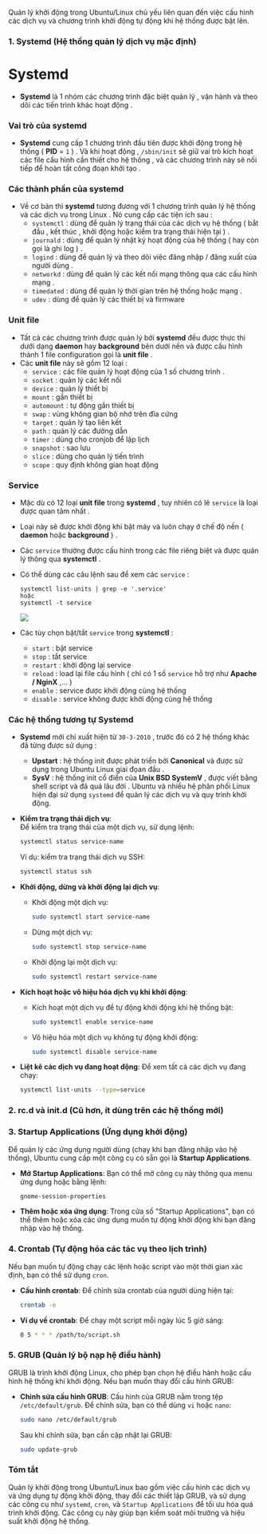Quản lý khởi động trong Ubuntu/Linux chủ yếu liên quan đến việc cấu hình các dịch vụ và chương trình khởi động tự động khi hệ thống được bật lên.

### 1. **Systemd (Hệ thống quản lý dịch vụ mặc định)**  
# Systemd
- **Systemd** là 1 nhóm các chương trình đặc biệt quản lý , vận hành và theo dõi các tiến trình khác hoạt động .
### **Vai trò của systemd**
- **Systemd** cung cấp 1 chương trình đầu tiên được khởi động trong hệ thống ( **PID** = `1` ) . Và khi hoạt động , `/sbin/init` sẽ giữ vai trò kích hoạt các file cấu hình cần thiết cho hệ thống , và các chương trình này sẽ nối tiếp để hoàn tất công đoạn khởi tạo .
### **Các thành phần của systemd**
- Về cơ bản thì **systemd** tương đương với 1 chương trình quản lý hệ thống và các dịch vụ trong Linux . Nó cung cấp các tiện ích sau :
    - `systemctl` : dùng để quản lý trạng thái của các dịch vụ hệ thống ( bắt đầu , kết thúc , khởi động hoặc kiểm tra trạng thái hiện tại ) .
    - `journald` : dùng để quản lý nhật ký hoạt động của hệ thống ( hay còn gọi là ghi log ) .
    - `logind` : dùng để quản lý và theo dõi việc đăng nhập / đăng xuất của người dùng .
    - `networkd` : dùng để quản lý các kết nối mạng thông qua các cấu hình mạng .
    - `timedated` : dùng để quản lý thời gian trên hệ thống hoặc mạng .
    - `udev` : dùng để quản lý các thiết bị và firmware
### **Unit file**
- Tất cả các chương trình được quản lý bởi **systemd** đều được thực thi dưới dạng **daemon** hay **background** bên dưới nền và được cấu hình thành 1 file configuration gọi là **unit file** .
- Các **unit file** này sẽ gồm 12 loại :
    - `service` : các file quản lý hoạt động của 1 số chương trình .
    - `socket` : quản lý các kết nối
    - `device` : quản lý thiết bị
    - `mount` : gắn thiết bị
    - `automount` : tự động gắn thiết bị
    - `swap` : vùng không gian bộ nhớ trên đĩa cứng
    - `target` : quản lý tạo liên kết
    - `path` : quản lý các đường dẫn
    - `timer` : dùng cho cronjob để lập lịch
    - `snapshot` : sao lưu
    - `slice` : dùng cho quản lý tiến trình
    - `scope` : quy định không gian hoạt động
### **Service**
- Mặc dù có 12 loại **unit file** trong **systemd** , tuy nhiên có lẽ `service` là loại được quan tâm nhất .
- Loại này sẽ được khởi động khi bật máy và luôn chạy ở chế độ nền ( **daemon** hoặc **background** ) .
- Các `service` thường được cấu hình trong các file riêng biệt và được quản lý thông qua **systemctl** .
- Có thể dùng các câu lệnh sau để xem các `service` :
    ```
    systemctl list-units | grep -e '.service'
    hoặc
    systemctl -t service
    ```

    <img src=https://i.imgur.com/khfmXxw.png>
    
- Các tùy chọn bật/tắt `service` trong **systemctl** :
    - `start` : bật service
    - `stop` : tắt service
    - `restart` : khởi động lại service
    - `reload` : load lại file cấu hình ( chỉ có 1 số `service` hỗ trợ như **Apache / NginX** ,... )
    - `enable` : service được khởi động cùng hệ thống
    - `disable` : service không được khởi động cùng hệ thống
### **Các hệ thống tương tự Systemd**
- **Systemd** mới chỉ xuất hiện từ `30-3-2010` , trước đó có 2 hệ thống khác đã từng được sử dụng :
    - **Upstart** : hệ thống init được phát triển bởi **Canonical** và được sử dụng trong Ubuntu Linux giai đọan đầu .
    - **SysV** : hệ thống init cổ điển của **Unix BSD SystemV** , được viết bằng shell script và đã quá lâu đời .
Ubuntu và nhiều hệ phân phối Linux hiện đại sử dụng `systemd` để quản lý các dịch vụ và quy trình khởi động.

- **Kiểm tra trạng thái dịch vụ**:  
  Để kiểm tra trạng thái của một dịch vụ, sử dụng lệnh:
  ```bash
  systemctl status service-name
  ```
  Ví dụ: kiểm tra trạng thái dịch vụ SSH:
  ```bash
  systemctl status ssh
  ```

- **Khởi động, dừng và khởi động lại dịch vụ**:
  - Khởi động một dịch vụ:  
    ```bash
    sudo systemctl start service-name
    ```
  - Dừng một dịch vụ:  
    ```bash
    sudo systemctl stop service-name
    ```
  - Khởi động lại một dịch vụ:  
    ```bash
    sudo systemctl restart service-name
    ```

- **Kích hoạt hoặc vô hiệu hóa dịch vụ khi khởi động**:
  - Kích hoạt một dịch vụ để tự động khởi động khi hệ thống bật:  
    ```bash
    sudo systemctl enable service-name
    ```
  - Vô hiệu hóa một dịch vụ không tự động khởi động:  
    ```bash
    sudo systemctl disable service-name
    ```

- **Liệt kê các dịch vụ đang hoạt động**:
  Để xem tất cả các dịch vụ đang chạy:
  ```bash
  systemctl list-units --type=service
  ```

### 2. **rc.d và init.d (Cũ hơn, ít dùng trên các hệ thống mới)**  
### 3. **Startup Applications (Ứng dụng khởi động)**  
Để quản lý các ứng dụng người dùng (chạy khi bạn đăng nhập vào hệ thống), Ubuntu cung cấp một công cụ có sẵn gọi là **Startup Applications**.

- **Mở Startup Applications**:
  Bạn có thể mở công cụ này thông qua menu ứng dụng hoặc bằng lệnh:
  ```bash
  gnome-session-properties
  ```

- **Thêm hoặc xóa ứng dụng**:
  Trong cửa sổ "Startup Applications", bạn có thể thêm hoặc xóa các ứng dụng muốn tự động khởi động khi bạn đăng nhập vào hệ thống.

### 4. **Crontab (Tự động hóa các tác vụ theo lịch trình)**  
Nếu bạn muốn tự động chạy các lệnh hoặc script vào một thời gian xác định, bạn có thể sử dụng `cron`.

- **Cấu hình crontab**:
  Để chỉnh sửa crontab của người dùng hiện tại:
  ```bash
  crontab -e
  ```

- **Ví dụ về crontab**:
  Để chạy một script mỗi ngày lúc 5 giờ sáng:
  ```bash
  0 5 * * * /path/to/script.sh
  ```

### 5. **GRUB (Quản lý bộ nạp hệ điều hành)**  
GRUB là trình khởi động Linux, cho phép bạn chọn hệ điều hành hoặc cấu hình hệ thống khi khởi động. Nếu bạn muốn thay đổi cấu hình GRUB:

- **Chỉnh sửa cấu hình GRUB**:
  Cấu hình của GRUB nằm trong tệp `/etc/default/grub`. Để chỉnh sửa, bạn có thể dùng `vi` hoặc `nano`:
  ```bash
  sudo nano /etc/default/grub
  ```
  Sau khi chỉnh sửa, bạn cần cập nhật lại GRUB:
  ```bash
  sudo update-grub
  ```


### Tóm tắt
Quản lý khởi động trong Ubuntu/Linux bao gồm việc cấu hình các dịch vụ và ứng dụng tự động khởi động, thay đổi các thiết lập GRUB, và sử dụng các công cụ như `systemd`, `cron`, và `Startup Applications` để tối ưu hóa quá trình khởi động. Các công cụ này giúp bạn kiểm soát môi trường và hiệu suất khởi động hệ thống.
